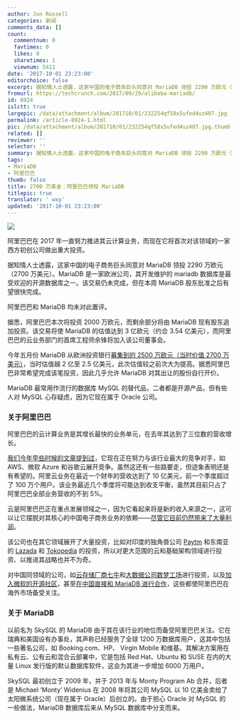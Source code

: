 ```yaml
---
author: Jon Russell
categories: 新闻
comments_data: []
count:
  commentnum: 0
  favtimes: 0
  likes: 0
  sharetimes: 1
  viewnum: 5411
date: '2017-10-01 23:23:00'
editorchoice: false
excerpt: 据知情人士透露，这家中国的电子商务巨头同意对 MariaDB 领投 2290 万欧元（2700 万美元）
fromurl: https://techcrunch.com/2017/09/29/alibaba-mariadb/
id: 8924
islctt: true
largepic: /data/attachment/album/201710/01/232254qf58x5ufed4uz407.jpg
permalink: /article-8924-1.html
pic: /data/attachment/album/201710/01/232254qf58x5ufed4uz407.jpg.thumb.jpg
related: []
reviewer: ''
selector: ''
summary: 据知情人士透露，这家中国的电子商务巨头同意对 MariaDB 领投 2290 万欧元（2700 万美元）
tags:
- MariaDB
- 阿里巴巴
thumb: false
title: 2700 万美金：阿里巴巴领投 MariaDB
titlepic: true
translator: ' wxy'
updated: '2017-10-01 23:23:00'
---
```


![](/data/attachment/album/201710/01/232254qf58x5ufed4uz407.jpg)


阿里巴巴在 2017 年一直努力推进其云计算业务，而现在它将首次对该领域的一家西方初创公司做出重大投资。


据知情人士透露，这家中国的电子商务巨头同意对 MariaDB 领投 2290 万欧元（2700 万美元）。MariaDB 是一家欧洲公司，其开发维护的 mariadb 数据库是最受欢迎的开源数据库之一。该交易仍未完成，但在本周 MariaDB 股东批准之后有望很快完成。


阿里巴巴和 MariaDB 均未对此置评。


据悉，阿里巴巴本次将投资 2000 万欧元，而剩余部分将由 MariaDB 现有股东追加投资。该交易将使 MariaDB 的估值达到 3 亿欧元（约合 3.54 亿美元），而阿里巴巴的云业务部门的首席工程师余锋将加入该公司董事会。


今年五月份 MariaDB 从欧洲投资银行[募集到的 2500 万欧元（当时价值 2700 万美元）](https://techcrunch.com/2017/05/08/open-source-database-developer-mariadb-picks-up-27m-from-the-eib/)，当时估值越 2 亿至 2.5 亿美元，此次估值较之前次大为提高。据悉阿里巴巴非常希望完成该笔投资，因此几乎允许 MariaDB 对其出让的股份自行开价。


MariaDB 最常用作流行的数据库 MySQL 的替代品，二者都是开源产品，但有些人对 MySQL 心存疑虑，因为它现在属于 Oracle 公司。


### 关于阿里巴巴


阿里巴巴的云计算业务是其增长最快的业务单元，在去年其达到了三位数的营收增长。


[我们今年早些时候的文章提到过](https://techcrunch.com/2017/02/27/alibaba-aliyun-cloud-computing/)，它现在正在努力与该行业最大的竞争对手，如 AWS、微软 Azure 和谷歌云展开竞争。虽然这还有一些路要走，但迹象表明还是有希望的。阿里云业务在最近一个财年的营收达到了 10 亿美元，前一个季度超过了 100 万个用户。该业务最近几个季度将可能达到收支平衡，虽然其目前只占了阿里巴巴全部业务营收的不到 5%。


云是阿里巴巴正在重点发展领域之一，因为它看起来将是新的收入来源之一，这可以让它摆脱对其核心的中国电子商务业务的依赖——[尽管它目前仍然带来了大量利润](https://techcrunch.com/2017/08/17/alibaba-profit-doubles-to-2-1b/)。


该公司也在其它领域展开了大量投资，比如对印度的独角兽公司 [Paytm](https://techcrunch.com/2017/03/06/alibaba-paytm-amazon-india/) 和东南亚的 [Lazada](https://techcrunch.com/2017/06/28/alibaba-ups-its-stake-in-southeast-asias-lazada-with-1-billion-investment/) 和 [Tokopedia](https://techcrunch.com/2017/08/17/alibaba-tokopedia/) 的投资，所以对更大范围的云和基础架构领域进行投资、以推进其战略也并不为奇。


对中国同领域的公司，如[云存储厂商七牛](http://www.avcj.com/avcj/news/3006331/yunfeng-alibaba-invest-usd152m-in-chinese-cloud-storage-firm)和[大数据公司数梦工场](http://technode.com/2017/06/12/chinas-cloud-industry-moving-to-new-era-with-emergence-of-unicorns/)进行投资，以及[加入微软的开源社区](https://venturebeat.com/2017/04/03/alibaba-cloud-adopts-microsofts-open-source-networking-software/)，甚至[在中国直接和 MariaDB 进行合作](http://diginomica.com/2017/04/12/alibaba-on-open-source-and-cloud-business-in-china-live-from-the-mariadb-user-conference/)，这些都使阿里巴巴在海外市场备受关注。


### 关于 MariaDB


以前名为 SkySQL 的 MariaDB 由于其在该行业的地位而备受阿里巴巴关注。它在瑞典和美国设有办事处，其声称已经服务了全球 1200 万数据库用户，这其中包括一些著名公司，如 Booking.com、HP、 Virgin Mobile 和维基。其解决方案用在私有云、公有云和混合云部署中，它是包括 Red Hat、Ubuntu 和 SUSE 在内的大量 Linux 发行版的默认数据库软件，这会为其进一步增加 6000 万用户。


SkySQL 最初创立于 2009 年，并于 2013 年与 Monty Program Ab 合并，后者是 Michael ‘Monty’ Widenius 在 2008 年将其公司 MySQL 以 10 亿美金卖给了太阳微系统公司（现在属于 Oracle）后创立的。由于担心 Oracle 对 MySQL 的一些做法，MariaDB 数据库后来从 MySQL 数据库中分支而来。
